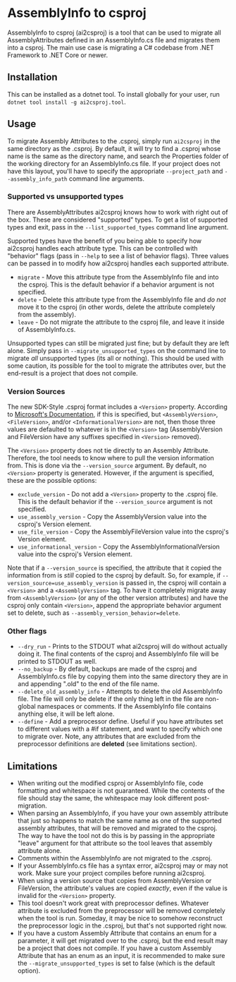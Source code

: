 # AssemblyInfo to csproj

AssemblyInfo to csproj (ai2csproj) is a tool that can be used to migrate all AssemblyAttributes defined in an AssemblyInfo.cs file and migrates them into a csproj.  The main use case is migrating a C# codebase from .NET Framework to .NET Core or newer.

## Installation

This can be installed as a dotnet tool.  To install globally for your user, run ```dotnet tool install -g ai2csproj.tool```.

## Usage

To migrate Assembly Attributes to the .csproj, simply run ```ai2csproj``` in the same directory as the .csproj.  By default, it will try to find a .csproj whose name is the same as the directory name, and search the Properties folder of the working directory for an AssemblyInfo.cs file.  If your project does not have this layout, you'll have to specify the appropriate ```--project_path``` and ```--assembly_info_path``` command line arguments.

### Supported vs unsupported types

There are AssemblyAttributes ai2csproj knows how to work with right out of the box.  These are considered "supported" types.  To get a list of supported types and exit, pass in the ```--list_supported_types``` command line argument.

Supported types have the benefit of you being able to specify how ai2csproj handles each attribute type.  This can be controlled with "behavior" flags (pass in ```--help``` to see a list of behavior flags).  Three values can be passed in to modify how ai2csproj handles each supported attribute.

* ```migrate``` - Move this attribute type from the AssemblyInfo file and into the csproj.  This is the default behavior if a behavior argument is not specified.
* ```delete``` - Delete this attribute type from the AssemblyInfo file and _do not_ move it to the csproj (in other words, delete the attribute completely from the assembly).
* ```leave``` - Do not migrate the attribute to the csproj file, and leave it inside of AssemblyInfo.cs.

Unsupported types can still be migrated just fine; but by default they are left alone.  Simply pass in ```--migrate_unsupported_types``` on the command line to migrate _all_ unsupported types (its all or nothing).  This should be used with some caution, its possible for the tool to migrate the attributes over, but the end-result is a project that does not compile.

### Version Sources

The new SDK-Style .csproj format includes a ```<Version>``` property.  According to [Microsoft's Documentation](https://learn.microsoft.com/en-us/dotnet/core/project-sdk/msbuild-props), if this is specified, but ```<AssemblyVersion>```, ```<FileVersion>```, and/or ```<InformationalVersion>``` are not, then those three values are defaulted to whatever is in the ```<Version>``` tag (AssemblyVersion and FileVersion have any suffixes specified in ```<Version>``` removed).

The ```<Version>``` property does not tie directly to an Assembly Attribute.  Therefore, the tool needs to know where to pull the version information from.  This is done via the ```--version_source``` argument.  By default, no ```<Version>``` property is generated.  However, if the argument is specified, these are the possible options:

* ```exclude_version``` - Do not add a ```<Version>``` property to the .csproj file.  This is the default behavior if the ```--version_source``` argument is not specified.
* ```use_assembly_version``` - Copy the AssemblyVersion value into the csproj's Version element.
* ```use_file_version``` - Copy the AssemblyFileVersion value into the csproj's Version element.
* ```use_informational_version``` - Copy the AssemblyInformationalVersion value into the csproj's Version element.

Note that if a ```--version_source``` is specified, the attribute that it copied the information from is _still_ copied to the csproj by default.  So, for example, if ```--version_source=use_assembly_version``` is passed in, the csproj will contain a ```<Version>``` and a ```<AssemblyVersion>``` tag.  To have it completely migrate away from ```<AssemblyVersion>``` (or any of the other version attributes) and have the csproj only contain ```<Version>```, append the appropriate behavior argument set to delete, such as ```--assembly_version_behavior=delete```.

### Other flags

* ```--dry_run``` - Prints to the STDOUT what ai2csproj will do without actually doing it.  The final contents of the csproj and AssemblyInfo file will be printed to STDOUT as well.
* ```--no_backup``` - By default, backups are made of the csproj and AssemblyInfo.cs file by copying them into the same directory they are in and appending ".old" to the end of the file name.
* ```--delete_old_assembly_info``` - Attempts to delete the old AssemblyInfo file.  The file will only be delete if the only thing left in the file are non-global namespaces or comments.  If the AssemblyInfo file contains anything else, it will be left alone.
* ```--define``` - Add a preprocessor define.  Useful if you have attributes set to different values with a #if statement, and want to specify which one to migrate over.  Note, any attributes that are excluded from the preprocessor definitions are **deleted** (see limitations section).

## Limitations

* When writing out the modified csproj or AssemblyInfo file, code formatting and whitespace is not guaranteed.  While the contents of the file should stay the same, the whitespace may look different post-migration.
* When parsing an AssemblyInfo, if you have your own assembly attribute that just so happens to match the same name as one of the supported assembly attributes, that will be removed and migrated to the csproj.  The way to have the tool not do this is by passing in the appropriate "leave" argument for that attribute so the tool leaves that assembly attribute alone.
* Comments within the AssemblyInfo are not migrated to the .csproj.
* If your AssemblyInfo.cs file has a syntax error, ai2csproj may or may not work.  Make sure your project compiles before running ai2csproj.
* When using a version source that copies from AssemblyVersion or FileVersion, the attribute's values are copied _exactly_, even if the value is invalid for the ```<Version>``` property.
* This tool doesn't work great with preprocessor defines.  Whatever attribute is excluded from the preprocessor will be removed completely when the tool is run.  Someday, it may be nice to somehow reconstruct the preprocessor logic in the .csproj, but that's not supported right now.
* If you have a custom Assembly Attribute that contains an enum for a parameter, it will get migrated over to the .csproj, but the end result may be a project that does not compile.  If you have a custom Assembly Attribute that has an enum as an input, it is recommended to make sure the ```--migrate_unsupported_types``` is set to false (which is the default option).
